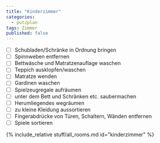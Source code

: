 ```yaml
---
title: "Kinderzimmer"
categories:
  - putzplan
tags: Zimmer
published: false
---
```

<!--more-->
 - [ ] Schubladen/Schränke in Ordnung bringen
 - [ ] Spinnweben entfernen
 - [ ] Bettwäsche und Matratzenauflage waschen
 - [ ] Teppich ausklopfen/waschen
 - [ ] Matratze wenden
 - [ ] Gardinen waschen
 - [ ] Spielzeugregale aufräumen
 - [ ] unter dem Bett und Schränken etc. saubermachen
 - [ ] Herumliegendes wegräumen
 - [ ] zu kleine Kleidung aussortieren
 - [ ] Fingerabdrücke von Türen, Schaltern, Wänden entfernen
 - [ ] Spiele sortieren
<!--more-->
{%  include_relative stuff/all_rooms.md id="kinderzimmer" %}

<!--stackedit_data:
eyJoaXN0b3J5IjpbMTk5OTgxNzI4MSwtMTQzMjM3Mzc0XX0=
-->